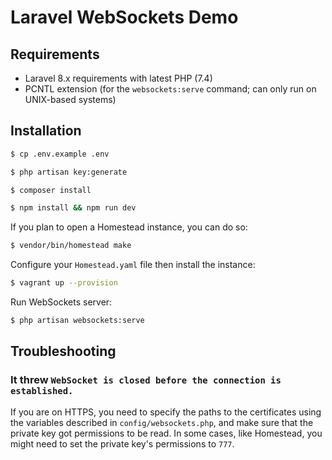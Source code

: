 # Laravel WebSockets Demo

## Requirements

- Laravel 8.x requirements with latest PHP (7.4)
- PCNTL extension (for the `websockets:serve` command; can only run on UNIX-based systems)

## Installation

```bash
$ cp .env.example .env
```

```bash
$ php artisan key:generate
```

```bash
$ composer install
```

```bash
$ npm install && npm run dev
```

If you plan to open a Homestead instance, you can do so:

```bash
$ vendor/bin/homestead make
```

Configure your `Homestead.yaml` file then install the instance:

```bash
$ vagrant up --provision
```

Run WebSockets server:

```bash
$ php artisan websockets:serve
```

## Troubleshooting

### It threw `WebSocket is closed before the connection is established.`

If you are on HTTPS, you need to specify the paths to the certificates using the variables described in `config/websockets.php`, and make sure 
that the private key got permissions to be read. In some cases, like Homestead, you might need to set the private key's permissions to `777`.
